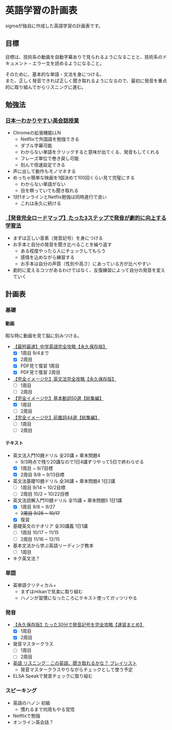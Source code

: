 # 英語学習の計画表

sigmaが独自に作成した英語学習の計画表です。

## 目標

目標は、技術系の動画を自動字幕ありで見られるようになることと、技術系のドキュメント・エラー文を読めるようになること。

そのために、基本的な単語・文法を身につける。  
また、正しく発音できれば正しく聞き取れるようになるので、最初に発音を重点的に取り組んでからリスニングに進む。

## 勉強法

### [日本一わかりやすい英会話授業](https://www.youtube.com/watch?v=1JBI1-e0KmI&ab_channel=%E3%80%90RepezenFoxx%E3%80%91)

- Chromeの拡張機能LLN
  - Netflixで外国語を勉強できる
  - ダブル字幕可能
  - わからない単語をクリックすると意味が出てくる、発音もしてくれる
  - フレーズ単位で巻き戻し可能
  - 刻んで倍速設定できる
- 声に出して動作もモノマネする
- めっちゃ簡単な映画を1個決めて100回くらい見て完璧にする
  - わからない単語がない
  - 目を瞑っていても聞き取れる
- 1対1オンラインとNetflix勉強は同時進行で良い
  - これは永久に続ける

### [【発音完全ロードマップ】たった3ステップで発音が劇的に向上する学習法](https://www.youtube.com/watch?v=4SCcPoVyJV8&ab_channel=Atsueigo)

- まずは正しい音素（発音記号）を身につける
- お手本と自分の発音を聞き比べることを繰り返す
  - ある程度やったら人にチェックしてもらう
  - 感情を込めながら練習する
  - お手本は自分の声質（性別や高さ）にあっている方が比べやすい
- 劇的に変えるコツがあるわけではなく、反復練習によって自分の発音を変えていく

## 計画表

### 基礎

#### 動画

暇な時に動画を見て脳に刻みつける。  

- [【最短最速】中学英語完全攻略【永久保存版】](https://youtu.be/-d-CgIl1ce4?si=zrok9COv967OIJQ7)
  - [x] 1周目 9/4まで
  - [x] 2周目
  - [x] PDF見て復習 1周目
  - [x] PDF見て復習 2周目
- [【完全イメージ化】英文法完全攻略【永久保存版】](https://youtu.be/c1xbL9Ql4F0?si=f3kFSn2FOjloqZXc)
  - [ ] 1周目
  - [ ] 2周目
- [【完全イメージ化】基本動詞50選【総集編】](https://youtu.be/Sart2hfZgx0?si=w6P4qex_2ne-G7uZ)
  - [x] 1周目
  - [ ] 2周目
- [【完全イメージ化】前置詞44選【総集編】](https://youtu.be/8nwxejhMf50?si=GT5BiGX0Ey79ISiZ)
  - [ ] 1周目
  - [ ] 2周目

#### テキスト

- 英文法入門10題ドリル 全20講 + 章末問題4
  - 9/3時点で残り20講なので1日4講ずつやって5日で終わらせる
  - [x] 1周目 ~ 9/7目標
  - [x] 2周目 9/8 ~ 9/13目標
- 英文法基礎10題ドリル 全36講 + 章末問題4 1日2講
  - [ ] 1周目 9/14 ~ 10/2目標
  - [ ] 2周目 10/2 ~ 10/22目標
- 英文法読解入門10題ドリル 全15講 + 章末問題5 1日1講
  - [x] 1周目 9/8 ~ 9/27
  - ~~2周目 9/28 ~ 10/17~~
  - [x] 復習
- 基礎英文のテオリア 全30講義 1日1講
  - [ ] 1周目 10/17 ~ 11/15
  - [ ] 2周目 11/16 ~ 12/15
- 基本文法から学ぶ英語リーディング教本
  - [ ] 1周目
- キク英文法？

### 単語

- 英単語クリティカル+
  - まずはmikanで気楽に取り組む
  - ハノンが習慣になったころにテキスト使ってガッツリやる

### 発音

- [【永久保存版】たった30分で発音記号を完全攻略【速習まとめ】](https://www.youtube.com/watch?v=Qe3EmiFWgGM&ab_channel=Atsueigo)
  - [x] 1周目
  - [x] 2周目
- 発音マスタークラス
  - [ ] 1周目
  - [ ] 2周目
- [英語 リスニング：この英語、聞き取れるかな？ プレイリスト](https://www.youtube.com/playlist?list=PLbAvqVwUZG8yvMDq5aTCU6PcaOzqJvEYK)
  - 発音マスタークラスやりながらチェックとして使う予定
- ELSA Speakで発音チェックに取り組む

### スピーキング

- 英語のハノン 初級
  - 慣れるまで何周もやる覚悟
- Netflixで勉強
- オンライン英会話？


